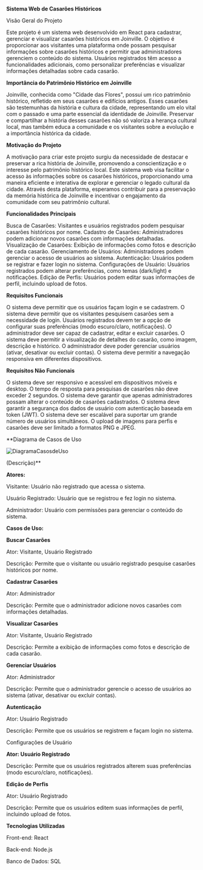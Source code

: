 
**Sistema Web de Casarões Históricos**

Visão Geral do Projeto

Este projeto é um sistema web desenvolvido em React para cadastrar, gerenciar e visualizar casarões históricos em Joinville. O objetivo é proporcionar aos visitantes uma plataforma onde possam pesquisar informações sobre casarões históricos e permitir que administradores gerenciem o conteúdo do sistema. Usuários registrados têm acesso a funcionalidades adicionais, como personalizar preferências e visualizar informações detalhadas sobre cada casarão.

**Importância do Patrimônio Histórico em Joinville**

Joinville, conhecida como "Cidade das Flores", possui um rico patrimônio histórico, refletido em seus casarões e edifícios antigos. Esses casarões são testemunhas da história e cultura da cidade, representando um elo vital com o passado e uma parte essencial da identidade de Joinville. Preservar e compartilhar a história desses casarões não só valoriza a herança cultural local, mas também educa a comunidade e os visitantes sobre a evolução e a importância histórica da cidade.

**Motivação do Projeto**

A motivação para criar este projeto surgiu da necessidade de destacar e preservar a rica história de Joinville, promovendo a conscientização e o interesse pelo patrimônio histórico local. Este sistema web visa facilitar o acesso às informações sobre os casarões históricos, proporcionando uma maneira eficiente e interativa de explorar e gerenciar o legado cultural da cidade. Através desta plataforma, esperamos contribuir para a preservação da memória histórica de Joinville e incentivar o engajamento da comunidade com seu patrimônio cultural.

**Funcionalidades Principais**

Busca de Casarões: Visitantes e usuários registrados podem pesquisar casarões históricos por nome.
Cadastro de Casarões: Administradores podem adicionar novos casarões com informações detalhadas.
Visualização de Casarões: Exibição de informações como fotos e descrição de cada casarão.
Gerenciamento de Usuários: Administradores podem gerenciar o acesso de usuários ao sistema.
Autenticação: Usuários podem se registrar e fazer login no sistema.
Configurações de Usuário: Usuários registrados podem alterar preferências, como temas (dark/light) e notificações.
Edição de Perfis: Usuários podem editar suas informações de perfil, incluindo upload de fotos.

**Requisitos Funcionais**

O sistema deve permitir que os usuários façam login e se cadastrem.
O sistema deve permitir que os visitantes pesquisem casarões sem a necessidade de login.
Usuários registrados devem ter a opção de configurar suas preferências (modo escuro/claro, notificações).
O administrador deve ser capaz de cadastrar, editar e excluir casarões.
O sistema deve permitir a visualização de detalhes do casarão, como imagem, descrição e histórico.
O administrador deve poder gerenciar usuários (ativar, desativar ou excluir contas).
O sistema deve permitir a navegação responsiva em diferentes dispositivos.

**Requisitos Não Funcionais**

O sistema deve ser responsivo e acessível em dispositivos móveis e desktop.
O tempo de resposta para pesquisas de casarões não deve exceder 2 segundos.
O sistema deve garantir que apenas administradores possam alterar o conteúdo de casarões cadastrados.
O sistema deve garantir a segurança dos dados de usuário com autenticação baseada em token (JWT).
O sistema deve ser escalável para suportar um grande número de usuários simultâneos.
O upload de imagens para perfis e casarões deve ser limitado a formatos PNG e JPEG.

**Diagrama de Casos de Uso 

![DiagramaCasosdeUso]("C:\Users\Frida\Downloads\CosPatrio.drawio.png")

(Descrição)**

**Atores:**

Visitante: Usuário não registrado que acessa o sistema.

Usuário Registrado: Usuário que se registrou e fez login no sistema.

Administrador: Usuário com permissões para gerenciar o conteúdo do sistema.


**Casos de Uso:**

**Buscar Casarões**

Ator: Visitante, Usuário Registrado

Descrição: Permite que o visitante ou usuário registrado pesquise casarões históricos por nome.

**Cadastrar Casarões**

Ator: Administrador

Descrição: Permite que o administrador adicione novos casarões com informações detalhadas.

**Visualizar Casarões**

Ator: Visitante, Usuário Registrado

Descrição: Permite a exibição de informações como fotos e descrição de cada casarão.

**Gerenciar Usuários**

Ator: Administrador

Descrição: Permite que o administrador gerencie o acesso de usuários ao sistema (ativar, desativar ou excluir contas).

**Autenticação**

Ator: Usuário Registrado

Descrição: Permite que os usuários se registrem e façam login no sistema.

Configurações de Usuário


**Ator: Usuário Registrado**

Descrição: Permite que os usuários registrados alterem suas preferências (modo escuro/claro, notificações).

**Edição de Perfis**

Ator: Usuário Registrado

Descrição: Permite que os usuários editem suas informações de perfil, incluindo upload de fotos.

**Tecnologias Utilizadas**

Front-end: React

Back-end: Node.js

Banco de Dados: SQL
